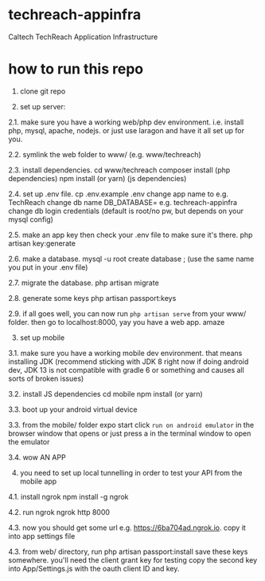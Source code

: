 # techreach-appinfra
 Caltech TechReach Application Infrastructure

# how to run this repo

1. clone git repo

2. set up server:

2.1. make sure you have a working web/php dev environment. i.e. install php, mysql, apache, nodejs. or just use laragon and have it all set up for you.

2.2. symlink the web folder to www/<project name> (e.g. www/techreach)

2.3. install dependencies. 
  cd www/techreach
  composer install  (php dependencies)
  npm install (or yarn) (js dependencies)

2.4. set up .env file.
  cp .env.example .env
  change app name to <your app name here> e.g. TechReach
  change db name DB_DATABASE=<your db name here> e.g. techreach-appinfra
  change db login credentials (default is root/no pw, but depends on your mysql config)

2.5. make an app key then check your .env file to make sure it's there.
  php artisan key:generate

2.6. make a database. 
  mysql -u root
  create database <your db name here>;  (use the same name you put in your .env file)

2.7. migrate the database.
  php artisan migrate

2.8. generate some keys
  php artisan passport:keys

2.9. if all goes well, you can now run `php artisan serve` from your www/<project name> folder. then go to localhost:8000, yay you have a web app. amaze

3. set up mobile

3.1. make sure you have a working mobile dev environment. that means installing JDK (recommend sticking with JDK 8 right now if doing android dev, JDK 13 is not compatible with gradle 6 or something and causes all sorts of broken issues)

3.2. install JS dependencies
  cd mobile
  npm install (or yarn)

3.3. boot up your android virtual device

3.3. from the mobile/ folder
  expo start
  click `run on android emulator` in the browser window that opens or just press a in the terminal window to open the emulator

3.4. wow AN APP

4. you need to set up local tunnelling in order to test your API from the mobile app

4.1. install ngrok
  npm install -g ngrok

4.2. run ngrok
  ngrok http 8000

4.3. now you should get some url e.g. https://6ba704ad.ngrok.io. copy it into app settings file

4.3. from web/ directory, run php artisan passport:install
  save these keys somewhere. you'll need the client grant key for testing
  copy the second key into App/Settings.js with the oauth client ID and key.